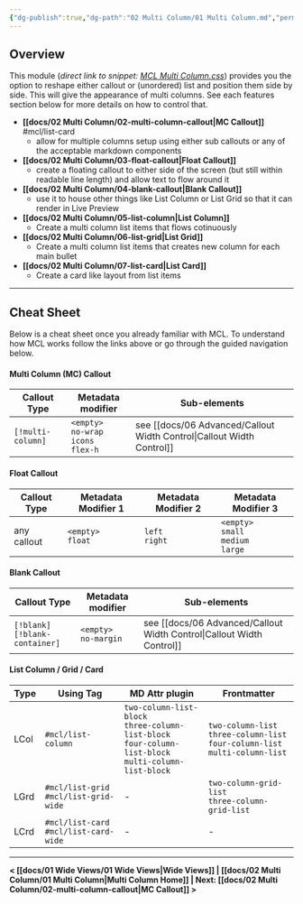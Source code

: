 ```yaml
---
{"dg-publish":true,"dg-path":"02 Multi Column/01 Multi Column.md","permalink":"/02-multi-column/01-multi-column/","title":"Multi Column","noteIcon":""}
---
```



## Overview

This module (*direct link to snippet: [MCL Multi Column.css](https://github.com/efemkay/obsidian-modular-css-layout/blob/main/MCL%20Multi%20Column.css)*) provides you the option to reshape either callout or (unordered) list and position them side by side. This will give the appearance of multi columns. See each features section below for more details on how to control that.

- **[[docs/02 Multi Column/02-multi-column-callout\|MC Callout]]**  #mcl/list-card
	- allow for multiple columns setup using either sub callouts or any of the acceptable markdown components
- **[[docs/02 Multi Column/03-float-callout\|Float Callout]]** 
	- create a floating callout to either side of the screen (but still within readable line length) and allow text to flow around it
- **[[docs/02 Multi Column/04-blank-callout\|Blank Callout]]** 
	- use it to house other things like List Column or List Grid so that it can render in Live Preview
- **[[docs/02 Multi Column/05-list-column\|List Column]]**
	- Create a multi column list items that flows cotinuously
- **[[docs/02 Multi Column/06-list-grid\|List Grid]]** 
	- Create a multi column list items that creates new column for each main bullet
- **[[docs/02 Multi Column/07-list-card\|List Card]]** 
	- Create a card like layout from list items

---

## Cheat Sheet

Below is a cheat sheet once you already familiar with MCL. To understand how MCL works follow the links above or go through the guided navigation below.

#### Multi Column (MC) Callout
| Callout Type      |Metadata modifier| Sub-elements                  |
| ----------------- | ---------------------------------- | ----------------------------- |
| `[!multi-column]` |`<empty>` <br>`no-wrap` <br>`icons` <br>`flex-h`| see [[docs/06 Advanced/Callout Width Control\|Callout Width Control]] |

#### Float Callout
| Callout Type | Metadata Modifier 1    | Metadata Modifier 2 | Metadata Modifier 3                |
| ------------ | ---------------------- | ------------------- | ---------------------------------- |
| any callout  | `<empty>`  <br>`float` | `left`  <br>`right` |`<empty>` <br>`small` <br>`medium` <br>`large`|

#### Blank Callout
| Callout Type      | Metadata modifier                  | Sub-elements                  |
| ----------------- | ---------------------------------- | ----------------------------- |
| `[!blank]` <br>`[!blank-container]` |`<empty>` <br>`no-margin` | see [[docs/06 Advanced/Callout Width Control\|Callout Width Control]] |

#### List Column / Grid / Card
| Type | Using Tag                                   | MD Attr plugin                                                                                                      | Frontmatter                                                                                 |
| ---- | ------------------------------------------- | ------------------------------------------------------------------------------------------------------------------- | ------------------------------------------------------------------------------------------- |
| LCol | `#mcl/list-column`                          | `two-column-list-block`  <br>`three-column-list-block`  <br>`four-column-list-block`  <br>`multi-column-list-block` | `two-column-list`  <br>`three-column-list`  <br>`four-column-list`  <br>`multi-column-list` |
| LGrd | `#mcl/list-grid`  <br>`#mcl/list-grid-wide` | -                                                                                                                   | `two-column-grid-list`  <br>`three-column-grid-list`                                        |
| LCrd | `#mcl/list-card`  <br>`#mcl/list-card-wide` | -                                                                                                                   | -                                                                                           |


---

**< [[docs/01 Wide Views/01 Wide Views\|Wide Views]] | [[docs/02 Multi Column/01 Multi Column\|Multi Column Home]] | Next: [[docs/02 Multi Column/02-multi-column-callout\|MC Callout]] >** 